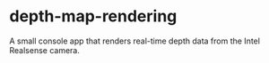 # depth-map-rendering
A small console app that renders real-time depth data from the Intel Realsense camera.
